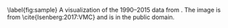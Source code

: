 \label{fig:sample} A visualization of the 1990–2015 data from . The
image is from \cite{Isenberg:2017:VMC} and is in the public domain.